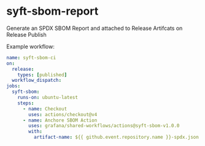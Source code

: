 # syft-sbom-report

Generate an SPDX SBOM Report and attached to Release Artifcats on Release Publish

Example workflow:

<!-- x-release-please-start-version -->

```yaml
name: syft-sbom-ci
on:
  release:
    types: [published]
  workflow_dispatch:
jobs:
  syft-sbom:
    runs-on: ubuntu-latest
    steps:
      - name: Checkout
        uses: actions/checkout@v4
      - name: Anchore SBOM Action
        uses: grafana/shared-workflows/actions@syft-sbom-v1.0.0
        with:
          artifact-name: ${{ github.event.repository.name }}-spdx.json
```

<!-- x-release-please-end-version -->
